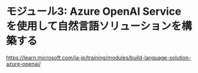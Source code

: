 # モジュール3: Azure OpenAI Service を使用して自然言語ソリューションを構築する

https://learn.microsoft.com/ja-jp/training/modules/build-language-solution-azure-openai/

